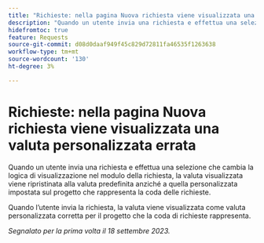 ```yaml
---
title: "Richieste: nella pagina Nuova richiesta viene visualizzata una valuta personalizzata errata"
description: "Quando un utente invia una richiesta e effettua una selezione che cambia la logica di visualizzazione nel modulo della richiesta, la valuta visualizzata viene ripristinata alla valuta predefinita anziché alla valuta personalizzata impostata sul progetto che la coda di richieste rappresenta."
hidefromtoc: true
feature: Requests
source-git-commit: d08d0daaf949f45c829d72811fa46535f1263638
workflow-type: tm+mt
source-wordcount: '130'
ht-degree: 3%

---
```



# Richieste: nella pagina Nuova richiesta viene visualizzata una valuta personalizzata errata

Quando un utente invia una richiesta e effettua una selezione che cambia la logica di visualizzazione nel modulo della richiesta, la valuta visualizzata viene ripristinata alla valuta predefinita anziché a quella personalizzata impostata sul progetto che rappresenta la coda delle richieste.

Quando l’utente invia la richiesta, la valuta viene visualizzata come valuta personalizzata corretta per il progetto che la coda di richieste rappresenta.

_Segnalato per la prima volta il 18 settembre 2023._
